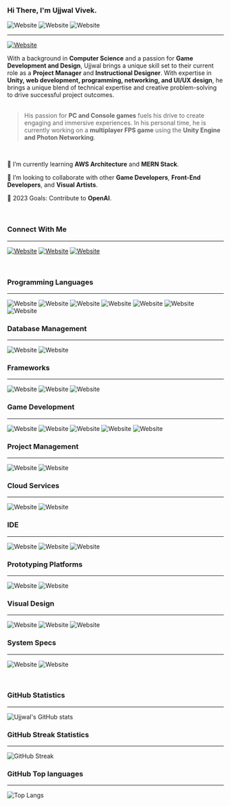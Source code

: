 
### Hi There, I'm Ujjwal Vivek. 
![Website](https://img.shields.io/badge/Front%20End%20Developer-61dafb?style=flat-sqaure&logo=react&logoColor=white) ![Website](https://img.shields.io/badge/Game%20Developer-ff9900?style=flat-sqaure&logo=dev.to&logoColor=white) ![Website](https://img.shields.io/badge/UI/UX%20Artist-13aff0?style=flat-sqaure&logo=Artstation&logoColor=white)
<hr>
  
[![Website](https://img.shields.io/website?down_color=%23e74c3c&down_message=Offline&label=ujjwalvivek&logo=react&logoColor=white&style=for-the-badge&up_color=%2360be86&up_message=Online&url=https%3A%2F%2Fujjwalvivek.com)](https://ujjwalvivek.com)

With a background in <b>Computer Science</b> and a passion for <b>Game Development and Design</b>, Ujjwal brings a unique skill set to their current role as a <b>Project Manager</b> and <b>Instructional Designer</b>. With expertise in <b>Unity, web development, programming, networking, and UI/UX design</b>, he brings a unique blend of technical expertise and creative problem-solving to drive successful project outcomes.
<br>
<br>
> His passion for <b>PC and Console games</b> fuels his drive to create engaging and immersive experiences. In his personal time, he is currently working on a <b>multiplayer FPS game</b> using the <b>Unity Engine and Photon Networking</b>.
<br>

🌱 I’m currently learning <b>AWS Architecture</b> and <b>MERN Stack</b>.

👯 I’m looking to collaborate with other <b>Game Developers</b>, <b>Front-End Developers</b>, and <b>Visual Artists</b>.

🥅 2023 Goals: Contribute to <b>OpenAI</b>.

<br>

### Connect With Me 
<hr>

[![Website](https://img.shields.io/badge/Gmail-D14836?style=for-the-badge&logo=gmail&logoColor=white&url=mailto:ujjwalvivek21@gmail.com)](mailto:ujjwalvivek21@gmail.com)
[![Website](https://img.shields.io/badge/Twitter-1DA1F2?style=for-the-badge&logo=twitter&logoColor=white)](https://twitter.com/VicksTurtle)
[![Website](https://img.shields.io/badge/LinkedIn-0077B5?style=for-the-badge&logo=linkedin&logoColor=white)](https://www.linkedin.com/in/ujjwalvivek/)

<br/>

### Programming Languages
<hr>

![Website](https://img.shields.io/badge/C%23-239120?style=for-the-badge&logo=c-sharp&logoColor=white)
![Website](https://img.shields.io/badge/C%2B%2B-00599C?style=for-the-badge&logo=c%2B%2B&logoColor=white)
![Website](https://img.shields.io/badge/CSS3-1572B6?style=for-the-badge&logo=css3&logoColor=white)
![Website](https://img.shields.io/badge/HTML5-E34F26?style=for-the-badge&logo=html5&logoColor=white)
![Website](https://img.shields.io/badge/Python-FFD43B?style=for-the-badge&logo=python&logoColor=darkgreen)
![Website](https://img.shields.io/badge/JavaScript-323330?style=for-the-badge&logo=javascript&logoColor=F7DF1E)
![Website](https://img.shields.io/badge/PHP-777BB4?style=for-the-badge&logo=php&logoColor=white)


### Database Management
<hr>

![Website](https://img.shields.io/badge/MySQL-005C84?style=for-the-badge&logo=mysql&logoColor=white)
![Website](https://img.shields.io/badge/MongoDB-4EA94B?style=for-the-badge&logo=mongodb&logoColor=white)

### Frameworks
<hr>

![Website](https://img.shields.io/badge/.NET-512BD4?style=for-the-badge&logo=dotnet&logoColor=white)
![Website](https://img.shields.io/badge/Node.js-339933?style=for-the-badge&logo=nodedotjs&logoColor=white)
![Website](https://img.shields.io/badge/React-20232A?style=for-the-badge&logo=react&logoColor=61DAFB)

### Game Development
<hr>

![Website](https://img.shields.io/badge/Unity-ffffff?style=for-the-badge&logo=unity&logoColor=black)
![Website](https://img.shields.io/badge/-Unreal%20Engine-313131?style=for-the-badge&logo=unreal-engine&logoColor=white)
![Website](https://img.shields.io/badge/firebase-ffca28?style=for-the-badge&logo=firebase&logoColor=black)
![Website](https://img.shields.io/badge/Photon-Networking-2980b9?style=for-the-badge&logo=unity&logoColor=white)
![Website](https://img.shields.io/badge/SteamWorks-1E1E1E?style=for-the-badge&logo=Steamworks&logoColor=white)


### Project Management
<hr>

![Website](https://img.shields.io/badge/Jira-0052CC?style=for-the-badge&logo=Jira&logoColor=white)
![Website](https://img.shields.io/badge/Notion-1f1f1f?style=for-the-badge&logo=Notion&logoColor=white)

### Cloud Services
<hr>

![Website](https://img.shields.io/badge/Amazon_AWS-232F3E?style=for-the-badge&logo=amazon-aws&logoColor=white)
![Website](https://img.shields.io/badge/Digital_Ocean-0080FF?style=for-the-badge&logo=DigitalOcean&logoColor=white)

### IDE
<hr>

![Website](https://img.shields.io/badge/Visual_Studio_Code-0078D4?style=for-the-badge&logo=visual%20studio%20code&logoColor=white)
![Website](https://img.shields.io/badge/Visual_Studio-5C2D91?style=for-the-badge&logo=visual%20studio&logoColor=white)
![Website](https://img.shields.io/badge/Jetbrains-fbba00?style=for-the-badge&logo=jetbrains&logoColor=black)

### Prototyping Platforms
<hr>

![Website](https://img.shields.io/badge/Raspberry%20Pi-A22846?style=for-the-badge&logo=Raspberry%20Pi&logoColor=white)
![Website](https://img.shields.io/badge/Arduino-00979D?style=for-the-badge&logo=Arduino&logoColor=white)

### Visual Design
<hr>

![Website](https://img.shields.io/badge/Figma-F24E1E?style=for-the-badge&logo=figma&logoColor=white)
![Website](https://img.shields.io/badge/Adobe-Creative%20Cloud-white?style=for-the-badge&logo=Adobe-Creative-Cloud&labelColor=a22846&logoWidth=15)
![Website](https://img.shields.io/badge/blender-%23F5792A.svg?style=for-the-badge&logo=blender&logoColor=white)

### System Specs
<hr>

![Website](https://img.shields.io/badge/NVIDIA-RTX_3070Ti-76B900?style=for-the-badge&logo=nvidia&logoColor=white)
![Website](https://img.shields.io/badge/AMD-Ryzen_9_5900X-ED1C24?style=for-the-badge&logo=amd&logoColor=white)
<br/>

<br/>

### GitHub Statistics
<hr>
  
![Ujjwal's GitHub stats](https://github-readme-stats.vercel.app/api?username=ujjwalvivek&count_private=true&show_icons=true&theme=dracula&border_color=ff79c6)

### GitHub Streak Statistics
<hr>

![GitHub Streak](http://github-readme-streak-stats.herokuapp.com?user=ujjwalvivek&theme=dracula&date_format=M%20j%5B%2C%20Y%5D&border=FF79C6)

### GitHub Top languages
<hr>

![Top Langs](https://github-readme-stats.vercel.app/api/top-langs/?username=ujjwalvivek&langs_count=7&layout=compact&theme=dracula&border_color=ff79c6&card_width=450)

